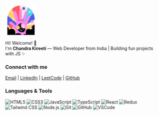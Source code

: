 <img src="https://github.com/kireetikotturu/kireetikotturu/blob/main/mylogo.svg" 
     alt="logo" width="100" style="vertical-align:middle;" />

Hi! Welcome! 👋  
I'm **Chandra Kireeti** — Web Developer from India | Building fun projects with JS ✨

### Connect with me
[Email](mailto:kireetikotturi2@gmail.com) | 
[LinkedIn](https://www.linkedin.com/in/chandra-kireeti-kotturu-353512222/) | 
[LeetCode](https://leetcode.com/chandra_kireeti/) | 
[GitHub](https://github.com/kireetikotturu)

### Languages & Tools
![HTML5](https://img.shields.io/badge/html5-%23E34F26?style=for-the-badge&logo=html5&logoColor=white)
![CSS3](https://img.shields.io/badge/css3-%231572B6?style=for-the-badge&logo=css3&logoColor=white)
![JavaScript](https://img.shields.io/badge/javascript-F7DF1E?style=for-the-badge&logo=javascript&logoColor=black)
![TypeScript](https://img.shields.io/badge/typescript-3178C6?style=for-the-badge&logo=typescript&logoColor=white)
![React](https://img.shields.io/badge/react-%2320ADD4?style=for-the-badge&logo=react&logoColor=white)
![Redux](https://img.shields.io/badge/redux-764ABC?style=for-the-badge&logo=redux&logoColor=white)
![Tailwind CSS](https://img.shields.io/badge/tailwind-06B6D4?style=for-the-badge&logo=tailwindcss&logoColor=white)
![Node.js](https://img.shields.io/badge/node.js-339933?style=for-the-badge&logo=nodedotjs&logoColor=white)
![Git](https://img.shields.io/badge/git-F05032?style=for-the-badge&logo=git&logoColor=white)
![GitHub](https://img.shields.io/badge/github-181717?style=for-the-badge&logo=github&logoColor=white)
![VSCode](https://img.shields.io/badge/vscode-0078D4?style=for-the-badge&logo=visualstudiocode&logoColor=white)
